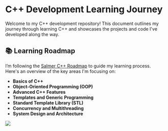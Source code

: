 # C++ Development Learning Journey

Welcome to my C++ development repository! This document outlines my journey through learning C++ and showcases the projects and code I've developed along the way. 

## 📚 Learning Roadmap

I’m following the [Salmer C++ Roadmap](https://salmer.dev/cpp-roadmap) to guide my learning process. Here's an overview of the key areas I'm focusing on:

- **Basics of C++**
- **Object-Oriented Programming (OOP)**
- **Advanced C++ Features**
- **Templates and Generic Programming**
- **Standard Template Library (STL)**
- **Concurrency and Multithreading**
- **System Design and Architecture**

<img src = "https://www.jetbrains.com/clion/img/clion_ide_overview.png"></img>


